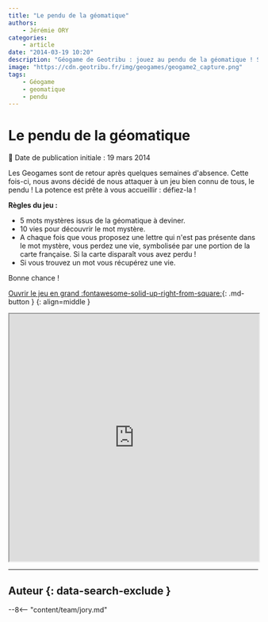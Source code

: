 ```yaml
---
title: "Le pendu de la géomatique"
authors:
    - Jérémie ORY
categories:
    - article
date: "2014-03-19 10:20"
description: "Géogame de Geotribu : jouez au pendu de la géomatique ! Si la carte de France disparaît, vous avez perdu !"
image: "https://cdn.geotribu.fr/img/geogames/geogame2_capture.png"
tags:
    - Géogame
    - geomatique
    - pendu
---
```


# Le pendu de la géomatique

:calendar: Date de publication initiale : 19 mars 2014

Les Geogames sont de retour après quelques semaines d'absence. Cette fois-ci, nous avons décidé de nous attaquer à un jeu bien connu de tous, le pendu ! La potence est prête à vous accueillir : défiez-la !

**Règles du jeu :**

- 5 mots mystères issus de la géomatique à deviner.
- 10 vies pour découvrir le mot mystère.
- A chaque fois que vous proposez une lettre qui n'est pas présente dans le mot mystère, vous perdez une vie, symbolisée par une portion de la carte française. Si la carte disparaît vous avez perdu !
- Si vous trouvez un mot vous récupérez une vie.

Bonne chance !

[Ouvrir le jeu en grand :fontawesome-solid-up-right-from-square:](https://geotribu.github.io/geogames/cinquieme_jeu){: .md-button }
{: align=middle }

<iframe name="geogame5" width="100%" height="500px" src="https://geotribu.github.io/geogames/cinquieme_jeu" frameborder="1"></iframe>

----

## Auteur {: data-search-exclude }

--8<-- "content/team/jory.md"
